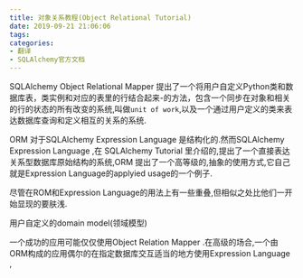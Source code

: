```yaml
---
title: 对象关系教程(Object Relational Tutorial)
date: 2019-09-21 21:06:06
tags:
categories:
- 翻译
- SQLAlchemy官方文档
---
```


SQLAlchemy Object Relational Mapper 提出了一个将用户自定义Python类和数据库表，类实例和对应的表里的行结合起来-的方法，包含一个同步在对象和相关的行的状态的所有改变的系统,叫做`unit of work`,以及一个通过用户定义的类来表达数据库查询和定义相互的关系的系统.

ORM 对于SQLAlchemy Expression Language 是结构化的.然而SQLAlchemy Expression Language ,在 SQLAlchemy Tutorial 里介绍的,提出了一个直接表达关系型数据库原始结构的系统,ORM 提出了一个高等级的,抽象的使用方式,它自己就是Expression Language的applyied usage的一个例子.

尽管在ROM和Expression Language的用法上有一些重叠,但相似之处比他们一开始显现的要肤浅.

用户自定义的domain model(领域模型)

一个成功的应用可能仅仅使用Object Relation Mapper .在高级的场合,一个由ORM构成的应用偶尔的在指定数据库交互适当的地方使用Expression Language ,